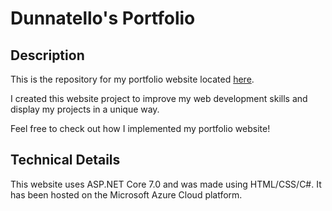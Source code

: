 # Dunnatello's Portfolio
## Description
This is the repository for my portfolio website located [here](https://dunnatello.com/).  

I created this website project to improve my web development skills and display my projects in a unique way.  

Feel free to check out how I implemented my portfolio website!

## Technical Details
This website uses ASP.NET Core 7.0 and was made using HTML/CSS/C#. It has been hosted on the Microsoft Azure Cloud platform.
